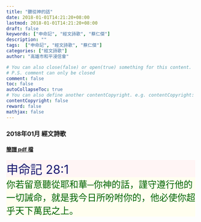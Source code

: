 ```yaml
---
title: "聽從神的話"
date: 2018-01-01T14:21:20+08:00
lastmod: 2018-01-01T14:21:20+08:00
draft: false
keywords: ["申命記", "經文詩歌", "蔡仁傑"]
description: ""
tags:  ["申命記", "經文詩歌", "蔡仁傑"]
categories: ["經文詩歌"]
author: "高雄市和平浸信會"

# You can also close(false) or open(true) something for this content.
# P.S. comment can only be closed
comment: false
toc: false
autoCollapseToc: true
# You can also define another contentCopyright. e.g. contentCopyright: "This is another copyright."
contentCopyright: false
reward: false
mathjax: false
---
```


### 2018年01月 經文詩歌

#### [簡譜 pdf 檔](/pdf-h/h201801.pdf "聽從神的話")

<div style="background-color:#FFF5F5"><font size="6", color="#191970">
申命記 28:1
</font>
</div>

<div style="background-color:#FFFEEF"><font size="5", color="#006400">
你若留意聽從耶和華─你神的話，謹守遵行他的一切誡命，就是我今日所吩咐你的，他必使你超乎天下萬民之上。
</font>
</div>